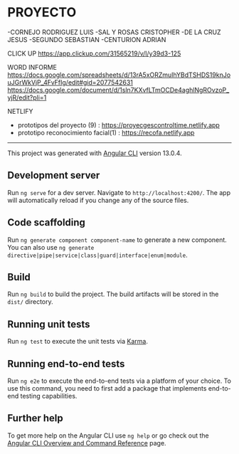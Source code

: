 # PROYECTO
-CORNEJO RODRIGUEZ LUIS
-SAL Y ROSAS CRISTOPHER
-DE LA CRUZ JESUS
-SEGUNDO SEBASTIAN
-CENTURION ADRIAN


CLICK UP
https://app.clickup.com/31565219/v/l/y39d3-125

WORD INFORME
https://docs.google.com/spreadsheets/d/13rA5xORZmuIhYBdTSHDS19knJouJGrWkVjP_4FvFfIg/edit#gid=2077542631
https://docs.google.com/document/d/1sln7KXvfLTmOCDe4aghlNgROvzoP_yjR/edit?pli=1


NETLIFY
- prototipos del proyecto (9) : https://proyecgescontroltime.netlify.app
- prototipo reconocimiento facial(1) : https://recofa.netlify.app 
--------------------------------------------------------------------------------------------------------------------

This project was generated with [Angular CLI](https://github.com/angular/angular-cli) version 13.0.4.

## Development server

Run `ng serve` for a dev server. Navigate to `http://localhost:4200/`. The app will automatically reload if you change any of the source files.

## Code scaffolding

Run `ng generate component component-name` to generate a new component. You can also use `ng generate directive|pipe|service|class|guard|interface|enum|module`.

## Build

Run `ng build` to build the project. The build artifacts will be stored in the `dist/` directory.

## Running unit tests

Run `ng test` to execute the unit tests via [Karma](https://karma-runner.github.io).

## Running end-to-end tests

Run `ng e2e` to execute the end-to-end tests via a platform of your choice. To use this command, you need to first add a package that implements end-to-end testing capabilities.

## Further help

To get more help on the Angular CLI use `ng help` or go check out the [Angular CLI Overview and Command Reference](https://angular.io/cli) page.
